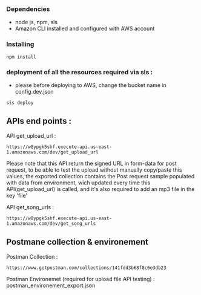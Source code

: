### Dependencies

* node js, npm, sls
* Amazon CLI installed and configured with AWS account

### Installing

```
npm install
```

### deployment of all the resources required via sls :  

* please before deploying to AWS, change the bucket name in config.dev.json

```
sls deploy
```

## APIs end points :

API get_upload_url :
```
https://w8ypgk5shf.execute-api.us-east-1.amazonaws.com/dev/get_upload_url
```
Please note that this API return the signed URL in form-data for post request, to be able to test the upload  without manually copy/paste this values, the exported collection contains the Post request sample populated with data from environment, wich updated every time this API(get_upload_url) is called, and it's also required to add an mp3 file in the key 'file' 


API get_song_urls :
```
https://w8ypgk5shf.execute-api.us-east-1.amazonaws.com/dev/get_song_urls
```

## Postmane collection & environement
Postman Collection :  
```
https://www.getpostman.com/collections/141fdd3b68f8c6e3db23
```

Postman Environemet (required for upload file API testing) : postman_environement_export.json

